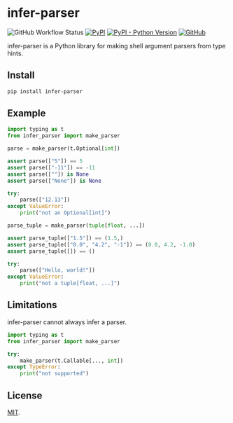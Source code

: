 infer-parser
============

![GitHub Workflow Status](https://img.shields.io/github/workflow/status/lggruspe/infer-parser/Python%20package)
[![PyPI](https://img.shields.io/pypi/v/infer_parser)](https://pypi.org/project/infer_parser/)
[![PyPI - Python Version](https://img.shields.io/pypi/pyversions/infer_parser)](https://pypi.org/project/infer_parser/)
[![GitHub](https://img.shields.io/github/license/lggruspe/infer-parser)](./LICENSE)

infer-parser is a Python library for making shell argument parsers from type hints.

Install
-------

```bash
pip install infer-parser
```

Example
-------

```python
import typing as t
from infer_parser import make_parser

parse = make_parser(t.Optional[int])

assert parse(["5"]) == 5
assert parse(["-11"]) == -11
assert parse([""]) is None
assert parse(["None"]) is None

try:
    parse(["12.13"])
except ValueError:
    print("not an Optional[int]")

parse_tuple = make_parser(tuple[float, ...])

assert parse_tuple(["1.5"]) == (1.5,)
assert parse_tuple(["0.0", "4.2", "-1"]) == (0.0, 4.2, -1.0)
assert parse_tuple([]) == ()

try:
    parse(["Hello, world!"])
except ValueError:
    print("not a tuple[float, ...]")
```

Limitations
-----------

infer-parser cannot always infer a parser.

```python
import typing as t
from infer_parser import make_parser

try:
    make_parser(t.Callable[..., int])
except TypeError:
    print("not supported")
```

License
-------

[MIT](./LICENSE).
